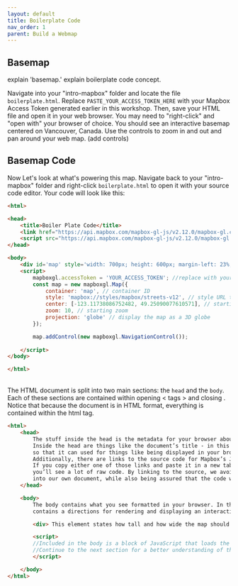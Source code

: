 ```yaml
---
layout: default
title: Boilerplate Code
nav_order: 1
parent: Build a Webmap
---
```


## Basemap 
explain 'basemap.' explain boilerplate code concept.

Navigate into your "intro-mapbox" folder and locate the file ```boilerplate.html```. Replace ```PASTE_YOUR_ACCESS_TOKEN_HERE``` with your Mapbox Access Token generated earlier in this workshop. Then, save your HTML file and open it in your web browser. You may need to "right-click" and "open with" your browser of choice. You should see an interactive basemap centered on Vancouver, Canada. Use the controls to zoom in and out and pan around your web map. (add controls)

     
## Basemap Code 
Now Let's look at what's powering this map. Navigate back to your "intro-mapbox" folder and right-click ```boilerplate.html``` to open it with your source code editor. Your code will look like this: 

```html
<html>

<head>
    <title>Boiler Plate Code</title>
    <link href="https://api.mapbox.com/mapbox-gl-js/v2.12.0/mapbox-gl.css" rel="stylesheet">
    <script src="https://api.mapbox.com/mapbox-gl-js/v2.12.0/mapbox-gl.js"></script>
</head>

<body>
    <div id='map' style='width: 700px; height: 600px; margin-left: 23%;'></div>
    <script>
        mapboxgl.accessToken = 'YOUR_ACCESS_TOKEN'; //replace with your access token
        const map = new mapboxgl.Map({
            container: 'map', // container ID
            style: 'mapbox://styles/mapbox/streets-v12', // style URL try other styles from https://www.mapbox.com/gallery/
            center: [-123.11738086752482, 49.25090077610571], // starting position [lng, lat]
            zoom: 10, // starting zoom
            projection: 'globe' // display the map as a 3D globe
        });

        map.addControl(new mapboxgl.NavigationControl());
        
    </script>
</body>

</html>

```


<br>
The HTML document is split into two main sections: the <code>head</code> and the <code>body</code>. Each of these sections are contained within opening < tags > and closing </ tags >. Notice that because the document is in HTML format, everything is contained within the html tag.     


```html
<html>
    <head> 
        The stuff inside the head is the metadata for your browser about the document.    
        Inside the head are things like the document’s title - in this case “Web Map” -     
        so that it can used for things like being displayed in your browser’s tab.    
        Additionally, there are links to the source code for Mapbox’s JavaScript and CSS rules.    
        If you copy either one of those links and paste it in a new tab in your browser,    
        you’ll see a lot of raw code. By linking to the source, we avoid having to carry this text     
        into our own document, while also being assured that the code we’re using is up-to-date.
    </head>

    <body>  
        The body contains what you see formatted in your browser. In the code above, the body     
        contains a directions for rendering and displaying an interactive map centered on Vancouver.    

        <div> This element states how tall and how wide the map should be on the screen. </div>    

        <script> 
        //Included in the body is a block of JavaScript that loads the map on the screen.    
        //Continue to the next section for a better understanding of this script... 
        </script>

    </body>
</html>
```
